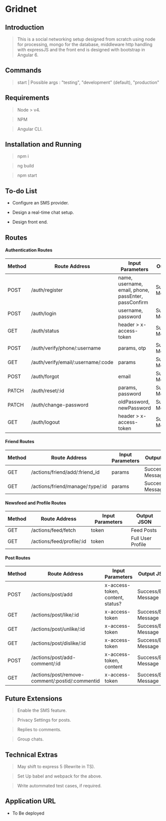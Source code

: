 # Gridnet

## Introduction

> This is a social networking setup designed from scratch using node for processing, mongo for the database, middleware http handling with expressJS and the front end is designed with bootstrap in Angular 6.

## Commands

> start | Possible args : "testing", "development" (default), "production"

## Requirements

> Node > v4.

> NPM 

> Angular CLI.

## Installation and Running

> npm i

> ng build

> npm start

## To-do List

* Configure an SMS provider.

* Design a real-time chat setup.

* Design front end.

## Routes

#### Authentication Routes

Method | Route Address | Input Parameters | Output JSON
--- | --- | --- | ---
POST | /auth/register | name, username, email, phone, passEnter, passConfirm | Success/Error Message
POST | /auth/login | username, password | Success/Error Message
GET | /auth/status | header > x-access-token | Success/Error Message
POST | /auth/verify/phone/:username | params, otp | Success/Error Message
GET | /auth/verify/email/:username/:code | params | Success/Error Message
POST | /auth/forgot | email | Success/Error Message
PATCH | /auth/reset/:id | params, password | Success/Error Message
PATCH | /auth/change-password | oldPassword, newPassword | Success/Error Message
GET | /auth/logout | header > x-access-token | Success/Error Message

#### Friend Routes

Method | Route Address | Input Parameters | Output JSON
--- | --- | --- | ---
GET | /actions/friend/add/:friend_id | params | Success/Error Message
GET | /actions/friend/manage/:type/:id | params | Success/Error Message

#### Newsfeed and Profile Routes

Method | Route Address | Input Parameters | Output JSON
--- | --- | --- | ---
GET | /actions/feed/fetch | token | Feed Posts
GET | /actions/feed/profile/:id | token | Full User Profile

#### Post Routes
Method | Route Address | Input Parameters | Output JSON
--- | --- | --- | ---
POST | /actions/post/add | x-access-token, content, status? | Success/Error Message
GET | /actions/post/like/:id | x-access-token | Success/Error Message
GET | /actions/post/unlike/:id | x-access-token | Success/Error Message
GET | /actions/post/dislike/:id | x-access-token | Success/Error Message
POST | /actions/post/add-comment/:id | x-access-token, content | Success/Error Message
GET | /actions/post/remove-comment/:postid/:commentid | x-access-token | Success/Error Message

## Future Extensions

> Enable the SMS feature.

> Privacy Settings for posts.

> Replies to comments.

> Group chats.

## Technical Extras

> May shift to express 5 (Rewrite in TS).

> Set Up babel and webpack for the above.

> Write autommated test cases, if required.

## Application URL

* To Be deployed
